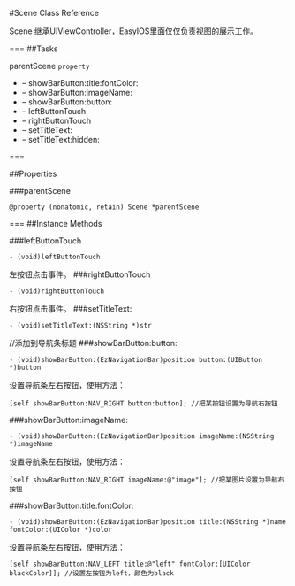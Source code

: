 #Scene Class Reference


Scene 继承UIViewController，EasyIOS里面仅仅负责视图的展示工作。


===
##Tasks

  parentScene `property`
  
* – showBarButton:title:fontColor:
* – showBarButton:imageName:
* – showBarButton:button:
* – leftButtonTouch
* – rightButtonTouch
* – setTitleText:
* – setTitleText:hidden:

===


##Properties

###parentScene 

	@property (nonatomic, retain) Scene *parentScene
	
===
##Instance Methods

###leftButtonTouch 

	- (void)leftButtonTouch
左按钮点击事件。
###rightButtonTouch 

	- (void)rightButtonTouch
右按钮点击事件。
###setTitleText: 

	- (void)setTitleText:(NSString *)str
//添加到导航条标题
###showBarButton:button: 

	- (void)showBarButton:(EzNavigationBar)position button:(UIButton *)button
	
设置导航条左右按钮，使用方法：

	[self showBarButton:NAV_RIGHT button:button]; //把某按钮设置为导航右按钮
	
###showBarButton:imageName: 

	- (void)showBarButton:(EzNavigationBar)position imageName:(NSString *)imageName
	
设置导航条左右按钮，使用方法：

	[self showBarButton:NAV_RIGHT imageName:@"image"]; //把某图片设置为导航右按钮
	
###showBarButton:title:fontColor: 

	- (void)showBarButton:(EzNavigationBar)position title:(NSString *)name fontColor:(UIColor *)color

设置导航条左右按钮，使用方法：

	[self showBarButton:NAV_LEFT title:@"left" fontColor:[UIColor blackColor]]; //设置左按钮为left，颜色为black



